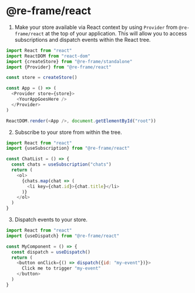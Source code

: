 # @re-frame/react

1. Make your store available via React context by using `Provider` from `@re-frame/react` at the top of your application. This will allow you to access subscriptions and dispatch events within the React tree.

```js
import React from "react"
import ReactDOM from "react-dom"
import {createStore} from "@re-frame/standalone"
import {Provider} from "@re-frame/react"

const store = createStore()

const App = () => (
  <Provider store={store}>
    <YourAppGoesHere />
  </Provider>
)

ReactDOM.render(<App />, document.getElementById("root"))
```

2. Subscribe to your store from within the tree.

```js
import React from "react"
import {useSubscription} from "@re-frame/react"

const ChatList = () => {
  const chats = useSubscription("chats")
  return (
    <ol>
      {chats.map(chat => (
        <li key={chat.id}>{chat.title}</li>
      )}
    </ol>
  )
}
```

3. Dispatch events to your store.

```js
import React from "react"
import {useDispatch} from "@re-frame/react"

const MyComponent = () => {
  const dispatch = useDispatch()
  return (
    <button onClick={() => dispatch({id: "my-event"})}>
      Click me to trigger "my-event"
    </button>
  )
}
```
